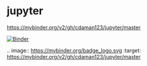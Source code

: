 # jupyter

https://mybinder.org/v2/gh/cdaman123/jupyter/master


[![Binder](https://mybinder.org/badge_logo.svg)](https://mybinder.org/v2/gh/cdaman123/jupyter/master)

.. image:: https://mybinder.org/badge_logo.svg
 :target: https://mybinder.org/v2/gh/cdaman123/jupyter/master
